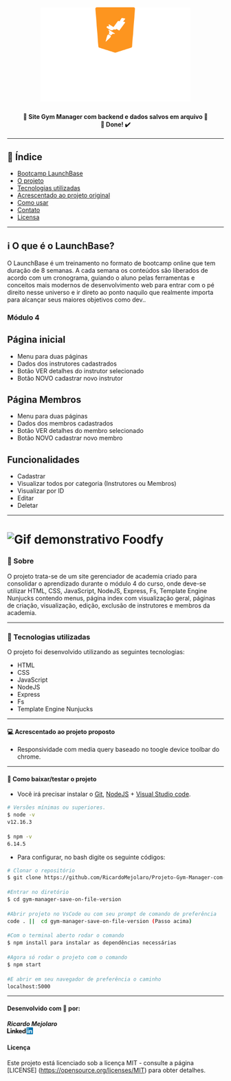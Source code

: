 <h1 align=center>
<img src="public/assets/logo-launchbase.svg" alt="Bootcamp LaunchBase" width="350px">
</h1>

<h4 align="center"> 
🚀 Site Gym Manager com backend e dados salvos em arquivo 🚀 <br/> 🚀 Done! ✔️
</h4>

---

## 📑️ Índice

- [Bootcamp LaunchBase](#ℹ️-O-que-é-o-LaunchBase)
- [O projeto](#📝️-Sobre)
- [Tecnologias utilizadas](#🚀️-Tecnologias-utilizadas)
- [Acrescentado ao projeto original](#💻️-Acrescentado-ao-projeto-proposto)
- [Como usar](#💾️-Como-baixar/testar-o-projeto)
- [Contato](#-Desenvolvido-com-💙️-por:)
- [Licensa](#-Licença:)

---

## ℹ️ O que é o LaunchBase?

O LaunchBase é um treinamento no formato de bootcamp online que tem duração de 8 semanas. A cada semana os conteúdos são liberados de acordo com um cronograma, guiando o aluno pelas ferramentas e conceitos mais modernos de desenvolvimento web para entrar com o pé direito nesse universo e ir direto ao ponto naquilo que realmente importa para alcançar seus maiores objetivos como dev..

### Módulo 4

<h2>Página inicial</h2>
<ul>
  <li>Menu para duas páginas</li>
  <li>Dados dos instrutores cadastrados</li>
  <li>Botão VER detalhes do instrutor selecionado</li>
  <li>Botão NOVO cadastrar novo instrutor</li>
</ul>

<h2>Página Membros</h2>
<ul>
  <li>Menu para duas páginas</li>
  <li>Dados dos membros cadastrados</li>
  <li>Botão VER detalhes do membro selecionado</li>
  <li>Botão NOVO cadastrar novo membro</li>
</ul>

<h2>Funcionalidades</h2>
<ul>
  <li>Cadastrar</li>
  <li>Visualizar todos por categoria (Instrutores ou Membros)</li>
  <li>Visualizar por ID</li>
  <li>Editar</li>
  <li>Deletar</li>
</ul>

---

<h1>
<img src="public/assets/gym-manager.gif" alt="Gif demonstrativo Foodfy">
</h1>

### 📝️ Sobre

O projeto trata-se de um site gerenciador de academia criado para consolidar o aprendizado
durante o módulo 4 do curso, onde deve-se utilizar HTML, CSS, JavaScript,
NodeJS, Express, Fs, Template Engine Nunjucks contendo menus, página index com visualização geral, páginas de criação, visualização, edição, exclusão de instrutores e membros da academia.

---

### 🚀️ Tecnologias utilizadas

O projeto foi desenvolvido utilizando as seguintes tecnologias:

- HTML
- CSS
- JavaScript
- NodeJS
- Express
- Fs
- Template Engine Nunjucks

---

#### 💻️ Acrescentado ao projeto proposto

- Responsividade com media query baseado no toogle device toolbar do chrome.

---

#### 💾️ Como baixar/testar o projeto

- Você irá precisar instalar o [Git](https://git-scm.com/), [NodeJS](https://nodejs.org/pt-br/download/) + [Visual Studio code](https://code.visualstudio.com/).

```bash
# Versões mínimas ou superiores.
$ node -v
v12.16.3

$ npm -v
6.14.5
```

- Para configurar, no bash digite os seguinte códigos:

```bash
# Clonar o repositório
$ git clone https://github.com/RicardoMejolaro/Projeto-Gym-Manager-com-NodeJS.git

#Entrar no diretório
$ cd gym-manager-save-on-file-version

#Abrir projeto no VsCode ou com seu prompt de comando de preferência
code . ||  cd gym-manager-save-on-file-version (Passo acima) 

#Com o terminal aberto rodar o comando
$ npm install para instalar as dependências necessárias

#Agora só rodar o projeto com o comando
$ npm start

#E abrir em seu navegador de preferência o caminho
localhost:5000

```
---

#### Desenvolvido com 💙️ por:

***Ricardo Mejolaro*** 
<br/> 
<a href="https://www.linkedin.com/in/ricardo-mejolaro/">
<img src="public/assets/linkedin.png">
</a>

#### Licença

Este projeto está licenciado sob a licença MIT - consulte a página [LICENSE] (https://opensource.org/licenses/MIT) para obter detalhes.
